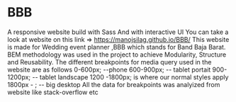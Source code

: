 # BBB
 A responsive website build with Sass And with interactive UI
 You can take a look at website on this link => https://manojsilag.github.io/BBB/
 This website is made for Wedding event planner ,BBB which stands for Band Baja Barat.
 BEM methodology was used in the project to achieve Modularity, Structure and Reusability.
 The different breakpoints for media query used in the website are as follows
    0-600px;  --phone
    600-900px; -- tablet portait
    900-1200px; -- tablet landscape
    1200 -1800px; is where our normal styles apply
    1800px - ;  -- big desktop
    All the data for breakpoints was analyized from website like stack-overflow etc
